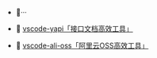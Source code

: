 
- 🤔···

- 🔧 [vscode-yapi「接口文档高效工具」](https://github.com/lisiyizu/vscode-yapi)

- 🔧 [vscode-ali-oss「阿里云OSS高效工具」](https://github.com/lisiyizu/vscode-ali-oss)
